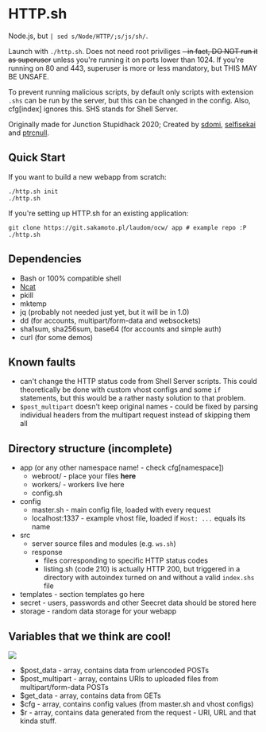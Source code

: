 # HTTP.sh
Node.js, but `| sed s/Node/HTTP/;s/js/sh/`.

Launch with `./http.sh`. Does not need root priviliges ~~- in fact, DO NOT run it as superuser~~ unless you're running it on ports lower than 1024. If you're running on 80 and 443, superuser is more or less mandatory, but THIS MAY BE UNSAFE.

To prevent running malicious scripts, by default only scripts with extension `.shs` can be run by the server, but this can be changed in the config. Also, cfg[index] ignores this. SHS stands for Shell Server.

Originally made for Junction Stupidhack 2020; Created by [sdomi](https://sakamoto.pl/), [selfisekai](https://selfisekai.rocks/) and [ptrcnull](https://ptrcnull.me/).

## Quick Start

If you want to build a new webapp from scratch:

```
./http.sh init
./http.sh
```

If you're setting up HTTP.sh for an existing application:

```
git clone https://git.sakamoto.pl/laudom/ocw/ app # example repo :P
./http.sh
```

## Dependencies

- Bash or 100% compatible shell
- [Ncat](https://nmap.org/ncat)
- pkill
- mktemp
- jq (probably not needed just yet, but it will be in 1.0)
- dd (for accounts, multipart/form-data and websockets)
- sha1sum, sha256sum, base64 (for accounts and simple auth)
- curl (for some demos)

## Known faults

- can't change the HTTP status code from Shell Server scripts. This could theoretically be done with custom vhost configs and some `if` statements, but this would be a rather nasty solution to that problem.
- `$post_multipart` doesn't keep original names - could be fixed by parsing individual headers from the multipart request instead of skipping them all

## Directory structure (incomplete)
- app (or any other namespace name! - check cfg[namespace])
	- webroot/ - place your files **here**
	- workers/ - workers live here
	- config.sh
- config
	- master.sh - main config file, loaded with every request
	- localhost:1337 - example vhost file, loaded if `Host: ...` equals its name
- src
	- server source files and modules (e.g. `ws.sh`)
	- response
		- files corresponding to specific HTTP status codes
		- listing.sh (code 210) is actually HTTP 200, but triggered in a directory with autoindex turned on and without a valid `index.shs` file
- templates - section templates go here
- secret - users, passwords and other Seecret data should be stored here
- storage - random data storage for your webapp

## Variables that we think are cool!

![](https://f.sakamoto.pl/d6584c01-1c48-42b9-935b-d9a89af4e071file_101.jpg)

- $post_data - array, contains data from urlencoded POSTs
- $post_multipart - array, contains URIs to uploaded files from multipart/form-data POSTs
- $get_data - array, contains data from GETs
- $cfg - array, contains config values (from master.sh and vhost configs)
- $r - array, contains data generated from the request - URI, URL and that kinda stuff.

